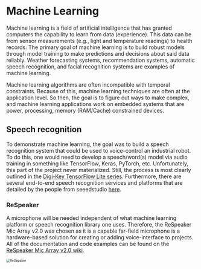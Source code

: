 # Machine Learning
Machine learning is a field of artificial intelligence that has granted computers the capability to learn from data (experience). This data can be from sensor measurements (e.g., light and temperature readings) to health records. The primary goal of machine learning is to build robust models through model training to make predictions and decisions about said data reliably. Weather forecasting systems, recommendation systems, automatic speech recognition, and facial recognition systems are examples of machine learning.

Machine learning algorithms are often incompatible with temporal constraints. Because of this, machine learning techniques are often at the application level. So then, the goal is to figure out ways to make complex, and machine learning applications work on embedded systems that are power, processing, memory (RAM/Cache) constrained devices.

## Speech recognition
To demonstrate machine learning, the goal was to build a speech recognition system that could be used to voice-control an industrial robot. To do this, one would need to develop a speech/word(s) model via audio training in something like TensorFlow, Keras, PyTorch, etc. Unfortunately, this part of the project never materialized. Still, the process is most clearly outlined in the [Digi-Key TensorFlow Lite series](https://www.youtube.com/watch?v=0fn7pj7Dutc&t=0s&ab_channel=Digi-Key). Furthermore, there are several end-to-end speech recognition services and platforms that are detailed by the people from seeedstudio [here](https://www.seeedstudio.com/blog/2020/01/23/offline-speech-recognition-on-raspberry-pi-4-with-respeaker/).

### ReSpeaker
A microphone will be needed independent of what machine learning platform or speech recognition library one uses. Therefore, the ReSpeaker Mic Array v2.0 was chosen as it is a capable far-field microphone is a hardware-based solution for creating or adding voice-interface to projects. All of the documentation and code examples can be found on the [ReSpeaker Mic Array v2.0 wiki](https://wiki.seeedstudio.com/ReSpeaker_Mic_Array_v2.0/).

<img src="ReSpeaker-gif.gif" alt="ReSepaker" style="zoom:60%;" />

